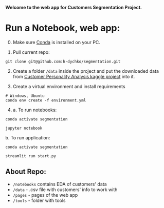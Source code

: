 **Welcome to the web app for Customers Segmentation Project.**


# Run a Notebook, web app:

0. Make sure [Conda](https://conda.io/projects/conda/en/latest/user-guide/install/index.html) is installed on your PC.

1. Pull current repo:
```buildoutcfg
git clone git@github.com:h-dychko/segmentation.git
```

2. Create a folder `/data` inside the project and put the downloaded data from [Customer Personality Analysis kaggle project](https://www.kaggle.com/datasets/imakash3011/customer-personality-analysis) into it.

3. Create a virtual environment and install requirements
```
# Windows, Ubuntu
conda env create -f environment.yml
```

4. a. To run notebooks:   
```
conda activate segmentation

jupyter notebook   
```   

 b. To run application:
```
conda activate segmentation 

streamlit run start.py
```

## About Repo:
* `/notebooks` contains EDA of customers' data 
* `/data` - .csv file with customers' info to work with
* `/pages` - pages of the web app
* `/tools` - folder with tools
